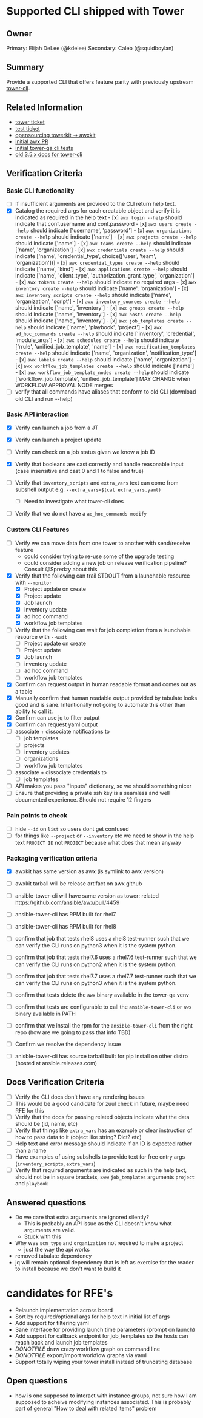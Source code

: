 # Supported CLI shipped with Tower 
## Owner

Primary: Elijah DeLee (@kdelee)
Secondary: Caleb (@squidboylan)

## Summary

Provide a supported CLI that offers feature parity with previously upstream [tower-cli](https://github.com/ansible/tower-cli).

## Related Information

- [tower ticket](https://github.com/ansible/tower/issues/2785)
- [test ticket](https://github.com/ansible/tower-qa/issues/3400)
- [opensourcing towerkit -> awxkit](https://github.com/ansible/towerkit/issues/571)
- [initial awx PR](https://github.com/ansible/awx/pull/4451)
- [initial tower-qa cli tests](https://github.com/ansible/tower-qa/pull/3937)
- [old 3.5.x docs for tower-cli](https://docs.ansible.com/ansible-tower/latest/html/towerapi/tower_cli.html)

## Verification Criteria

### Basic CLI functionality

- [ ] If insufficient arguments are provided to the CLI return help text.
- [x] Catalog the required args for each creatable object and verify it is
      indicated as required in the help text
      - [x]  `awx login --help` should indicate that conf.username and conf.password
      - [x]  `awx users create --help` should indicate ['username', 'password']
      - [x]  `awx organizations create --help` should indicate ['name']
      - [x]  `awx projects create --help` should indicate ['name']
      - [x]  `awx teams create --help` should indicate ['name', 'organization']
      - [x]  `awx credentials create --help` should indicate ['name', 'credential_type', choice(['user', 'team', 'organization'])]
      - [x]  `awx credential_types create --help` should indicate ['name', 'kind']
      - [x]  `awx applications create --help` should indicate ['name', 'client_type', 'authorization_grant_type', 'organization']
      - [x]  `awx tokens create --help` should indicate no required args
      - [x]  `awx inventory create --help` should indicate ['name', 'organization']
      - [x]  `awx inventory_scripts create --help` should indicate ['name', 'organization', 'script']
      - [x]  `awx inventory_sources create --help` should indicate ['name', 'inventory']
      - [x]  `awx groups create --help` should indicate ['name', 'inventory']
      - [x]  `awx hosts create --help` should indicate ['name', 'inventory']
      - [x]  `awx job_templates create --help` should indicate ['name', 'playbook', 'project']
      - [x]  `awx ad_hoc_commands create --help` should indicate ['inventory', 'credential', 'module_args']
      - [x]  `awx schedules create --help` should indicate ['rrule', 'unified_job_template', 'name']
      - [x]  `awx notification_templates create --help` should indicate ['name', 'organization', 'notification_type']
      - [x]  `awx labels create --help` should indicate ['name', 'organization']
      - [x]  `awx workflow_job_templates create --help` should indicate ['name']
      - [x]  `awx workflow_job_template_nodes create --help` should indicate ['workflow_job_template', 'unified_job_template'] MAY CHANGE when WORKFLOW APPROVAL NODE merges
- [ ] verify that all commands have aliases that conform to old CLI (download old CLI and run --help)

### Basic API interaction

- [x] Verify can launch a job from a JT
- [x] Verify can launch a project update
- [ ] Verify can check on a job status given we know a job ID
- [x] Verify that booleans are cast correctly and handle reasonable input (case insensitive and cast 0 and 1 to false and true)
- [ ] Verify that `inventory_scripts` and `extra_vars` text can come from subshell output e.g. `--extra_vars=$(cat extra_vars.yaml)`
   - [ ] Need to investigate what tower-cli does
- [ ] Verify that we do not have a `ad_hoc_commands modify`


### Custom CLI Features

- [ ] Verify we can move data from one tower to another with send/receive feature
  - could consider trying to re-use some of the upgrade testing
  - could consider adding a new job on release verification pipeline? Consult @Spredzy about this
- [x] Verify that the following can trail STDOUT from a launchable resource with `--monitor`
  - [x] Project update on create
  - [x] Project update
  - [x] Job launch
  - [x] inventory update
  - [x] ad hoc command
  - [x] workflow job templates
- [ ] Verify that the following can wait for job completion from a launchable resource with `--wait`
  - [ ] Project update on create
  - [ ] Project update
  - [x] Job launch
  - [ ] inventory update
  - [ ] ad hoc command
  - [ ] workflow job templates

- [x] Confirm can request output in human readable format and comes out as a table
- [x] Manually confirm that human readable output provided by tabulate looks good and is sane. Intentionally not going to automate this other than ability to call it.
- [x] Confirm can use jq to filter output
- [x] Confirm can request yaml output
- [ ] associate + dissociate notifications to
   - [ ] job templates
   - [ ] projects
   - [ ] inventory updates
   - [ ] organizations
   - [ ] workflow job templates
- [ ] associate + dissociate credentials to
   - [ ] job templates
- [ ] API makes you pass "inputs" dictionary, so we should something nicer
- [ ] Ensure that providing a private ssh key is a seamless and well documented experience. Should not require 12 fingers

### Pain points to check
- [ ] hide `--id` on `list` so users dont get confused
- [ ] for things like `--project` or `--inventory` etc we need to show in the help text `PROJECT ID` not `PROJECT` because what does that mean anyway

### Packaging verification criteria

- [x] awxkit has same version as awx (is symlink to awx version)
- [ ] awxkit tarball will be release artifact on awx github
- [ ] ansible-tower-cli will have same version as tower: related https://github.com/ansible/awx/pull/4459
- [ ] ansible-tower-cli has RPM built for rhel7
- [ ] ansible-tower-cli has RPM built for rhel8
- [ ] confirm that job that tests rhel8 uses a rhel8 test-runner such that we can verify the CLI runs on python3 when it is the system python.
- [ ] confirm that job that tests rhel7.6 uses a rhel7.6 test-runner such that we can verify the CLI runs on python2 when it is the system python.
- [ ] confirm that job that tests rhel7.7 uses a rhel7.7 test-runner such that we can verify the CLI runs on python3 when it is the system python.
- [ ] confirm that tests delete the `awx` binary available in the tower-qa venv
- [ ] confirm that tests are configurable to call the `ansible-tower-cli` or `awx`  binary available in PATH
- [ ] confirm that we install the rpm for the `ansible-tower-cli` from the right repo (how are we going to pass that info TBD)
- [ ] Confirm we resolve the dependency issue
- [ ] anisble-tower-cli has source tarball built for pip install on other distro (hosted at ansible.releases.com)


## Docs Verification Criteria

- [ ] Verify the CLI docs don't have any rendering issues
 - [ ] This would be a good candidate for zuul check in future, maybe need RFE for this
- [ ] Verify that the docs for passing related objects
      indicate what the data should be (id, name, etc)
- [ ] Verify that things like `extra_vars` has an example or clear instruction
      of how to pass data to it (object like string? Dict? etc)
- [ ] Help text and error message should indicate if an ID is expected rather
      than a name
- [ ] Have examples of using subshells to provide text for free entry args
      (`inventory_scripts`, `extra_vars`)
- [ ] Verify that required arguments are indicated as such in the help text,
      should not be in square brackets, see `job_templates` arguments `project` and
      `playbook`

## Answered questions

- Do we care that extra arguments are ignored silently?
  - This is probably an API issue as the CLI doesn't know what arguments are
    valid.
  - Stuck with this
- Why was `scm_type` and `organization` not required to make a project
  - just the way the api works
- removed tabulate dependency
- jq will remain optional dependency that is left as exercise for the reader to install because we don't want to build it


# candidates for RFE's
- Relaunch implementation across board
- Sort by required/optional args for help text in initial list of args
- Add support for filtering yaml
- Sane interface for providing launch time parameters (prompt on launch)
- Add support for callback endpoint for job_templates so the hosts can reach back and launch job templates
- _DONOTFILE_ draw crazy workflow graph on command line
- _DONOTFILE_ export/import workflow graphs via yaml
- Support totally wiping your tower install instead of truncating database

## Open questions
  - how is one supposed to interact with instance groups, not sure how I am supposed to acheive modifying instances associated. This is probably part of general "How to deal with related items" problem

